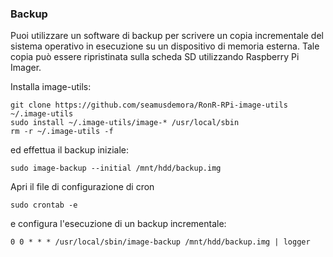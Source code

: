 ### Backup

Puoi utilizzare un software di backup per scrivere un copia incrementale del sistema operativo in esecuzione su un dispositivo di memoria esterna.
Tale copia può essere ripristinata sulla scheda SD utilizzando Raspberry Pi Imager.

Installa image-utils:
```
git clone https://github.com/seamusdemora/RonR-RPi-image-utils ~/.image-utils
sudo install ~/.image-utils/image-* /usr/local/sbin
rm -r ~/.image-utils -f
```

ed effettua il backup iniziale:
```
sudo image-backup --initial /mnt/hdd/backup.img
```

Apri il file di configurazione di cron
```
sudo crontab -e
```

e configura l'esecuzione di un backup incrementale:
```
0 0 * * * /usr/local/sbin/image-backup /mnt/hdd/backup.img | logger
```
